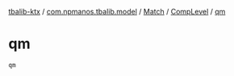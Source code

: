 [tbalib-ktx](../../../index.md) / [com.npmanos.tbalib.model](../../index.md) / [Match](../index.md) / [CompLevel](index.md) / [qm](./qm.md)

# qm

`qm`